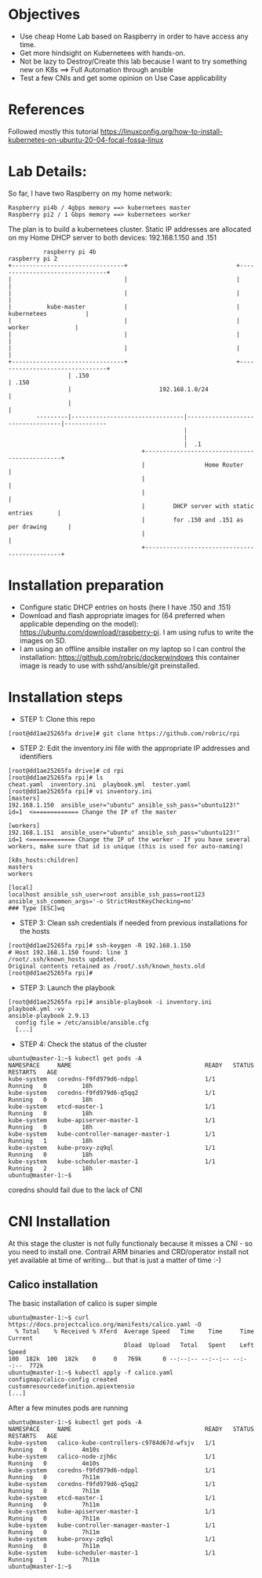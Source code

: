 
# Objectives

* Use cheap Home Lab based on Raspberry in order to have access any time.
* Get more hindsight on Kubernetees with hands-on.
* Not be lazy to Destroy/Create this lab because I want to try something new on K8s ==> Full Automation through ansible 
* Test a few CNIs and get some opinion on Use Case applicability

# References

Followed mostly this tutorial https://linuxconfig.org/how-to-install-kubernetes-on-ubuntu-20-04-focal-fossa-linux

# Lab Details:

So far, I have two Raspberry on my home network:

    Raspberry pi4b / 4gbps memory ==> kubernetees master
    Raspberry pi2 / 1 Gbps memory ==> kubernetees worker

The plan is to build a kubernetees cluster. Static IP addresses are allocated on my Home DHCP server to both devices: 192.168.1.150 and .151

``` 
          raspberry pi 4b                                                  raspberry pi 2          
+--------------------------------+                               +--------------------------------+
|                                |                               |                                |
|                                |                               |                                |
|          kube-master           |                               |          kubernetees           |
|                                |                               |             worker             |
|                                |                               |                                |
|                                |                               |                                |
+--------------------------------+                               +--------------------------------+
                 | .150                                                              | .150           
                 |                         192.168.1.0/24                            |                
                 |                                                                   |                
        ---------|--------------------------------|----------------------------------|------------    
                                                  |                                                   
                                                  |                                                   
                                                  |  .1                                               
                                      +----------------------------------------------+                           
                                      |                 Home Router                  |                           
                                      |                                              |                           
                                      |                                              |                           
                                      |        DHCP server with static entries       |                           
                                      |        for .150 and .151 as per drawing      |                           
                                      |                                              |                           
                                      +----------------------------------------------+                           

```
# Installation preparation

* Configure static DHCP entries on hosts (here I have .150 and .151)
* Download and flash appropriate images for (64 preferred when applicable depending on the model): https://ubuntu.com/download/raspberry-pi. I am using rufus to write the images on SD.
* I am using an offline ansible installer on my laptop so I can control the installation: https://github.com/robric/dockerwindows this container image is ready to use with sshd/ansible/git preinstalled.

# Installation steps

* STEP 1: Clone this repo
```
[root@dd1ae25265fa drive]# git clone https://github.com/robric/rpi
```
* STEP 2: Edit the inventory.ini file with the appropriate IP addresses and identifiers
```
[root@dd1ae25265fa drive]# cd rpi
[root@dd1ae25265fa rpi]# ls
cheat.yaml  inventory.ini  playbook.yml  tester.yaml
[root@dd1ae25265fa rpi]# vi inventory.ini 
[masters]
192.168.1.150  ansible_user="ubuntu" ansible_ssh_pass="ubuntu123!" id=1  <============= Change the IP of the master

[workers]
192.168.1.151  ansible_user="ubuntu" ansible_ssh_pass="ubuntu123!" id=1 <============= Change the IP of the worker - If you have several workers, make sure that id is unique (this is used for auto-naming)

[k8s_hosts:children]
masters
workers

[local]
localhost ansible_ssh_user=root ansible_ssh_pass=root123 ansible_ssh_common_args='-o StrictHostKeyChecking=no'
### Type [ESC]wq
```
* STEP 3: Clean ssh credentials if needed from previous installations for the hosts 
```
[root@dd1ae25265fa rpi]# ssh-keygen -R 192.168.1.150
# Host 192.168.1.150 found: line 3
/root/.ssh/known_hosts updated.
Original contents retained as /root/.ssh/known_hosts.old
[root@dd1ae25265fa rpi]#
```
* STEP 3: Launch the playbook
```
[root@dd1ae25265fa rpi]# ansible-playbook -i inventory.ini playbook.yml -vv
ansible-playbook 2.9.13
  config file = /etc/ansible/ansible.cfg
  [...]
```
* STEP 4: Check the status of the cluster
```
ubuntu@master-1:~$ kubectl get pods -A
NAMESPACE     NAME                                      READY   STATUS    RESTARTS   AGE
kube-system   coredns-f9fd979d6-ndppl                   1/1     Running   0          18h
kube-system   coredns-f9fd979d6-q5qq2                   1/1     Running   0          18h
kube-system   etcd-master-1                             1/1     Running   0          18h
kube-system   kube-apiserver-master-1                   1/1     Running   0          18h
kube-system   kube-controller-manager-master-1          1/1     Running   1          18h
kube-system   kube-proxy-zq9ql                          1/1     Running   0          18h
kube-system   kube-scheduler-master-1                   1/1     Running   2          18h
ubuntu@master-1:~$ 

```
coredns should fail due to the lack of CNI

# CNI Installation

At this stage the cluster is not fully functionaly because it misses a CNI - so you need to install one.
Contrail ARM binaries and CRD/operator install not yet available at time of writing... but that is just a matter of time :-) 

## Calico installation 

The basic installation of calico is super simple

```
ubuntu@master-1:~$ curl https://docs.projectcalico.org/manifests/calico.yaml -O
  % Total    % Received % Xferd  Average Speed   Time    Time     Time  Current
                                 Dload  Upload   Total   Spent    Left  Speed
100  182k  100  182k    0     0   769k      0 --:--:-- --:--:-- --:--:--  772k
ubuntu@master-1:~$ kubectl apply -f calico.yaml
configmap/calico-config created
customresourcedefinition.apiextensio
[...]
```

After a few minutes pods are running
```
ubuntu@master-1:~$ kubectl get pods -A
NAMESPACE     NAME                                      READY   STATUS    RESTARTS   AGE
kube-system   calico-kube-controllers-c9784d67d-wfsjv   1/1     Running   0          4m10s
kube-system   calico-node-zjh6c                         1/1     Running   0          4m10s
kube-system   coredns-f9fd979d6-ndppl                   1/1     Running   0          7h11m
kube-system   coredns-f9fd979d6-q5qq2                   1/1     Running   0          7h11m
kube-system   etcd-master-1                             1/1     Running   0          7h11m
kube-system   kube-apiserver-master-1                   1/1     Running   0          7h11m
kube-system   kube-controller-manager-master-1          1/1     Running   0          7h11m
kube-system   kube-proxy-zq9ql                          1/1     Running   0          7h11m
kube-system   kube-scheduler-master-1                   1/1     Running   1          7h11m
ubuntu@master-1:~$
```

